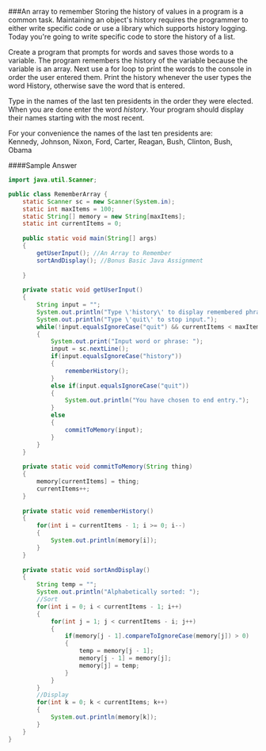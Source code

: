 <!--djw:done-->
###An array to remember
Storing the history of values in a program is a common task. Maintaining an object's history requires the programmer to either write specific code or use a library which supports history logging. Today you're going to write specific code to store the history of a list.

Create a program that prompts for words and saves those words to a variable. The program remembers the history of the variable because the variable is an array. Next use a for loop to print the words to the console in order the user entered them. Print the history whenever the user types the word History, otherwise save the word that is entered.

Type in the names of the last ten presidents in the order they were elected. When you are done enter the word _history_. Your program should display their names starting with the most recent.

For your convenience the names of the last ten presidents are:<br>
Kennedy, Johnson, Nixon, Ford, Carter, Reagan, Bush, Clinton, Bush, Obama


####Sample Answer
```java
import java.util.Scanner;

public class RememberArray {
	static Scanner sc = new Scanner(System.in);
	static int maxItems = 100;
	static String[] memory = new String[maxItems];
	static int currentItems = 0;
	
	public static void main(String[] args)
	{
		getUserInput(); //An Array to Remember
		sortAndDisplay(); //Bonus Basic Java Assignment
		
	}
	
	private static void getUserInput()
	{
		String input = "";
		System.out.println("Type \'history\' to display remembered phrases starting from most recent.");
		System.out.println("Type \'quit\' to stop input.");
		while(!input.equalsIgnoreCase("quit") && currentItems < maxItems)
		{
			System.out.print("Input word or phrase: ");
			input = sc.nextLine();
			if(input.equalsIgnoreCase("history"))
			{
				rememberHistory();
			}
			else if(input.equalsIgnoreCase("quit"))
			{
				System.out.println("You have chosen to end entry.");
			}
			else
			{
				commitToMemory(input);
			}
		}
	}
	
	private static void commitToMemory(String thing)
	{
		memory[currentItems] = thing;
		currentItems++;
	}
	
	private static void rememberHistory()
	{
		for(int i = currentItems - 1; i >= 0; i--)
		{
			System.out.println(memory[i]);
		}
	}
	
	private static void sortAndDisplay()
	{
		String temp = "";
		System.out.println("Alphabetically sorted: ");
		//Sort
		for(int i = 0; i < currentItems - 1; i++)
		{
			for(int j = 1; j < currentItems - i; j++)
			{
				if(memory[j - 1].compareToIgnoreCase(memory[j]) > 0)
				{
					temp = memory[j - 1];
					memory[j - 1] = memory[j];
					memory[j] = temp;
				}
			}
		}
		//Display
		for(int k = 0; k < currentItems; k++)
		{
			System.out.println(memory[k]);
		}
	}
}
```
